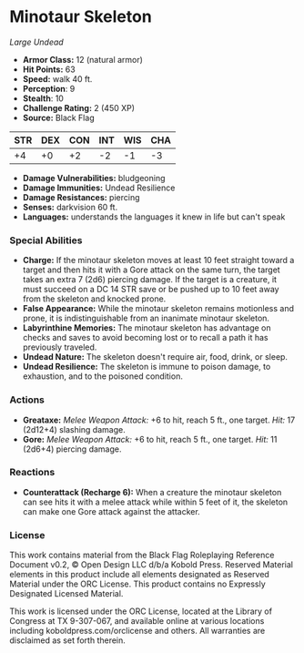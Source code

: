 # Minotaur Skeleton

*Large* *Undead*

- **Armor Class:** 12 (natural armor)
- **Hit Points:** 63 
- **Speed:** walk 40 ft.
- **Perception**: 9
- **Stealth**: 10
- **Challenge Rating:** 2 (450 XP)
- **Source:** Black Flag

| STR | DEX | CON | INT | WIS | CHA |
| --- | --- | --- | --- | --- | --- |
| +4 | +0 | +2 | -2 | -1 | -3 |

- **Damage Vulnerabilities:** bludgeoning
- **Damage Immunities:** Undead Resilience
- **Damage Resistances:** piercing
- **Senses:** darkvision 60 ft.
- **Languages:** understands the languages it knew in life but can't speak

### Special Abilities

- **Charge:** If the minotaur skeleton moves at least 10 feet straight toward a target and then hits it with a Gore attack on the same turn, the target takes an extra 7 (2d6) piercing damage. If the target is a creature, it must succeed on a DC 14 STR save or be pushed up to 10 feet away from the skeleton and knocked prone.
- **False Appearance:** While the minotaur skeleton remains motionless and prone, it is indistinguishable from an inanimate minotaur skeleton.
- **Labyrinthine Memories:** The minotaur skeleton has advantage on checks and saves to avoid becoming lost or to recall a path it has previously traveled.
- **Undead Nature:** The skeleton doesn't require air, food, drink, or sleep.
- **Undead Resilience:** The skeleton is immune to poison damage, to exhaustion, and to the poisoned condition.

### Actions

- **Greataxe:** _Melee Weapon Attack:_ +6 to hit, reach 5 ft., one target. _Hit:_ 17 (2d12+4) slashing damage.
- **Gore:** _Melee Weapon Attack:_ +6 to hit, reach 5 ft., one target. _Hit:_ 11 (2d6+4) piercing damage.

### Reactions

- **Counterattack (Recharge 6):** When a creature the minotaur skeleton can see hits it with a melee attack while within 5 feet of it, the skeleton can make one Gore attack against the attacker.


### License

This work contains material from the Black Flag Roleplaying Reference Document v0.2, © Open Design LLC d/b/a Kobold Press. Reserved Material elements in this product include all elements designated as Reserved Material under the ORC License. This product contains no Expressly Designated Licensed Material.

This work is licensed under the ORC License, located at the Library of Congress at TX 9-307-067, and available online at various locations including koboldpress.com/orclicense and others. All warranties are disclaimed as set forth therein.
